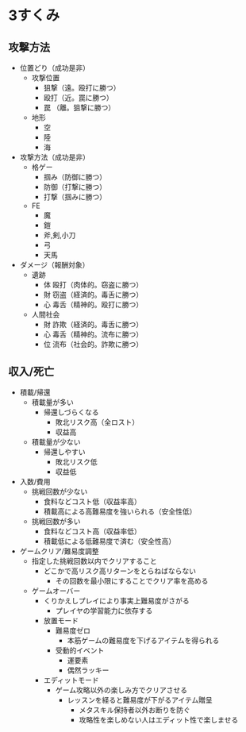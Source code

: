 # 3すくみ
 
## 攻撃方法

* 位置どり（成功是非）
    * 攻撃位置
        * 狙撃（遠。殴打に勝つ）
        * 殴打（近。罠に勝つ）
        * 罠  （離。狙撃に勝つ）
    * 地形
        * 空
        * 陸
        * 海
* 攻撃方法（成功是非）
    * 格ゲー
        * 掴み（防御に勝つ）
        * 防御（打撃に勝つ）
        * 打撃（掴みに勝つ）
    * FE
        * 魔
        * 鎧
        * 斧,剣,小刀
        * 弓
        * 天馬
* ダメージ（報酬対象）
    * 遺跡
        * 体 殴打（肉体的。窃盗に勝つ）
        * 財 窃盗（経済的。毒舌に勝つ）
        * 心 毒舌（精神的。殴打に勝つ）
    * 人間社会
        * 財 詐欺（経済的。毒舌に勝つ）
        * 心 毒舌（精神的。流布に勝つ）
        * 位 流布（社会的。詐欺に勝つ）

## 収入/死亡

* 積載/帰還
    * 積載量が多い
        * 帰還しづらくなる
            * 敗北リスク高（全ロスト）
            * 収益高
    * 積載量が少ない
        * 帰還しやすい
            * 敗北リスク低
            * 収益低
* 入数/費用
    * 挑戦回数が少ない
        * 食料などコスト低（収益率高）
        * 積載高による高難易度を強いられる（安全性低）
    * 挑戦回数が多い
        * 食料などコスト高（収益率低）
        * 積載低による低難易度で済む（安全性高）
* ゲームクリア/難易度調整
    * 指定した挑戦回数以内でクリアすること
        * どこかで高リスク高リターンをとらねばならない
            * その回数を最小限にすることでクリア率を高める
    * ゲームオーバー
        * くりかえしプレイにより事実上難易度がさがる
            * プレイヤの学習能力に依存する
        * 放置モード
            * 難易度ゼロ
                * 本筋ゲームの難易度を下げるアイテムを得られる
            * 受動的イベント
                * 運要素
                * 偶然ラッキー
        * エディットモード
            * ゲーム攻略以外の楽しみ方でクリアさせる
                * レッスンを経ると難易度が下がるアイテム贈呈
                    * メタスキル保持者以外お断りを防ぐ
                    * 攻略性を楽しめない人はエディット性で楽しませる
